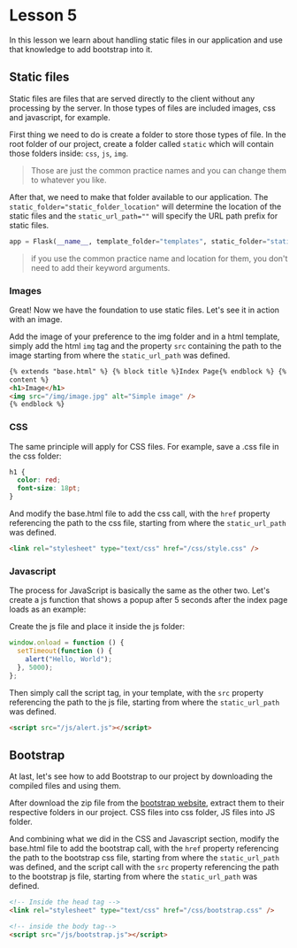 # Lesson 5

In this lesson we learn about handling static files in our application and use that knowledge to add bootstrap into it.

## Static files

Static files are files that are served directly to the client without any processing by the server. In those types of files are included images, css and javascript, for example.

First thing we need to do is create a folder to store those types of file. In the root folder of our project, create a folder called `static` which will contain those folders inside: `css`, `js`, `img`.

> Those are just the common practice names and you can change them to whatever you like.

After that, we need to make that folder available to our application. The `static_folder="static_folder_location"` will determine the location of the static files and the `static_url_path=""` will specify the URL path prefix for static files.

```python
app = Flask(__name__, template_folder="templates", static_folder="static", static_url_path="/")
```

> if you use the common practice name and location for them, you don't need to add their keyword arguments.

### Images

Great! Now we have the foundation to use static files. Let's see it in action with an image.

Add the image of your preference to the img folder and in a html template, simply add the html `img` tag and the property `src` containing the path to the image starting from where the `static_url_path` was defined.

```html
{% extends "base.html" %} {% block title %}Index Page{% endblock %} {% block
content %}
<h1>Image</h1>
<img src="/img/image.jpg" alt="Simple image" />
{% endblock %}
```

### CSS

The same principle will apply for CSS files. For example, save a .css file in the css folder:

```css
h1 {
  color: red;
  font-size: 18pt;
}
```

And modify the base.html file to add the css call, with the `href` property referencing the path to the css file, starting from where the `static_url_path` was defined.

```html
<link rel="stylesheet" type="text/css" href="/css/style.css" />
```

### Javascript

The process for JavaScript is basically the same as the other two. Let's create a js function that shows a popup after 5 seconds after the index page loads as an example:

Create the js file and place it inside the js folder:

```js
window.onload = function () {
  setTimeout(function () {
    alert("Hello, World");
  }, 5000);
};
```

Then simply call the script tag, in your template, with the `src` property referencing the path to the js file, starting from where the `static_url_path` was defined.

```html
<script src="/js/alert.js"></script>
```

## Bootstrap

At last, let's see how to add Bootstrap to our project by downloading the compiled files and using them.

After download the zip file from the [bootstrap website](https://getbootstrap.com/docs/4.1/getting-started/download/), extract them to their respective folders in our project. CSS files into css folder, JS files into JS folder.

And combining what we did in the CSS and Javascript section, modify the base.html file to add the bootstrap call, with the `href` property referencing the path to the bootstrap css file, starting from where the `static_url_path` was defined, and the script call with the `src` property referencing the path to the bootstrap js file, starting from where the `static_url_path` was defined.

```html
<!-- Inside the head tag -->
<link rel="stylesheet" type="text/css" href="/css/bootstrap.css" />

<!-- inside the body tag-->
<script src="/js/bootstrap.js"></script>
```
